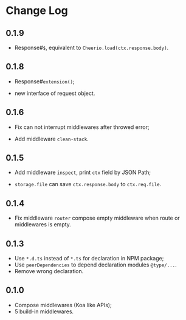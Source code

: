 # Change Log

## 0.1.9
+ Response#`$`, equivalent to `Cheerio.load(ctx.response.body)`.

## 0.1.8
+ Response#`extension()`;
* new interface of request object.

## 0.1.6
* Fix can not interrupt middlewares after throwed error;
+ Add middleware `clean-stack`.

## 0.1.5
+ Add middleware `inspect`, print `ctx` field by JSON Path;
* `storage.file` can save `ctx.response.body` to `ctx.req.file`.

## 0.1.4
* Fix middleware `router` compose empty middleware when route or middlewares is empty.

## 0.1.3
* Use `*.d.ts` instead of `*.ts` for declaration in NPM package;
* Use `peerDependencies` to depend declaration modules `@type/...`.
* Remove wrong declaration.

## 0.1.0
+ Compose middlewares (Koa like APIs);
+ 5 build-in middlewares.
